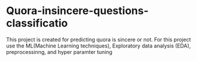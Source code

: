 # Quora-insincere-questions-classificatio
This project is created for predicting quora is sincere or not. For this project use the ML(Machine Learning techniques), Exploratory data analysis (EDA), preprocessinng, and hyper paramter tuning
